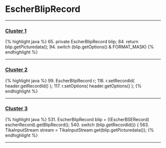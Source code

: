 # EscherBlipRecord

***

### [Cluster 1](./1)
{% highlight java %}
65. private EscherBlipRecord blip;
84.     return blip.getPicturedata();
94.     switch (blip.getOptions() & FORMAT_MASK)
{% endhighlight %}

***

### [Cluster 2](./2)
{% highlight java %}
99. EscherBlipRecord r;
116. r.setRecordId( header.getRecordId() );
117. r.setOptions( header.getOptions() );
{% endhighlight %}

***

### [Cluster 3](./3)
{% highlight java %}
531. EscherBlipRecord blip = ((EscherBSERecord) escherRecord).getBlipRecord();
540.    switch (blip.getRecordId()) {
563.    TikaInputStream stream = TikaInputStream.get(blip.getPicturedata());
{% endhighlight %}

***

